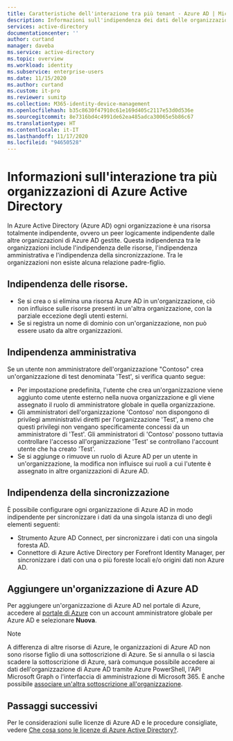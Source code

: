 ```yaml
---
title: Caratteristiche dell'interazione tra più tenant - Azure AD | Microsoft Docs
description: Informazioni sull'indipendenza dei dati delle organizzazioni Azure Active Directory
services: active-directory
documentationcenter: ''
author: curtand
manager: daveba
ms.service: active-directory
ms.topic: overview
ms.workload: identity
ms.subservice: enterprise-users
ms.date: 11/15/2020
ms.author: curtand
ms.custom: it-pro
ms.reviewer: sumitp
ms.collection: M365-identity-device-management
ms.openlocfilehash: b35c8630f47910c61e169d405c2117e53d0d536e
ms.sourcegitcommit: 8e7316bd4c4991de62ea485adca30065e5b86c67
ms.translationtype: HT
ms.contentlocale: it-IT
ms.lasthandoff: 11/17/2020
ms.locfileid: "94650528"
---
```

# <a name="understand-how-multiple-azure-active-directory-organizations-interact"></a>Informazioni sull'interazione tra più organizzazioni di Azure Active Directory

In Azure Active Directory (Azure AD) ogni organizzazione è una risorsa totalmente indipendente, ovvero un peer logicamente indipendente dalle altre organizzazioni di Azure AD gestite. Questa indipendenza tra le organizzazioni include l'indipendenza delle risorse, l'indipendenza amministrativa e l'indipendenza della sincronizzazione. Tra le organizzazioni non esiste alcuna relazione padre-figlio.

## <a name="resource-independence"></a>Indipendenza delle risorse.

* Se si crea o si elimina una risorsa Azure AD in un'organizzazione, ciò non influisce sulle risorse presenti in un'altra organizzazione, con la parziale eccezione degli utenti esterni.
* Se si registra un nome di dominio con un'organizzazione, non può essere usato da altre organizzazioni.

## <a name="administrative-independence"></a>Indipendenza amministrativa

Se un utente non amministratore dell'organizzazione "Contoso" crea un'organizzazione di test denominata 'Test', si verifica quanto segue:

* Per impostazione predefinita, l'utente che crea un'organizzazione viene aggiunto come utente esterno nella nuova organizzazione e gli viene assegnato il ruolo di amministratore globale in quella organizzazione.
* Gli amministratori dell'organizzazione 'Contoso' non dispongono di privilegi amministrativi diretti per l'organizzazione 'Test', a meno che questi privilegi non vengano specificamente concessi da un amministratore di 'Test'. Gli amministratori di 'Contoso' possono tuttavia controllare l'accesso all'organizzazione 'Test' se controllano l'account utente che ha creato 'Test'.
* Se si aggiunge o rimuove un ruolo di Azure AD per un utente in un'organizzazione, la modifica non influisce sui ruoli a cui l'utente è assegnato in altre organizzazioni di Azure AD.

## <a name="synchronization-independence"></a>Indipendenza della sincronizzazione

È possibile configurare ogni organizzazione di Azure AD in modo indipendente per sincronizzare i dati da una singola istanza di uno degli elementi seguenti:

* Strumento Azure AD Connect, per sincronizzare i dati con una singola foresta AD.
* Connettore di Azure Active Directory per Forefront Identity Manager, per sincronizzare i dati con una o più foreste locali e/o origini dati non Azure AD.

## <a name="add-an-azure-ad-organization"></a>Aggiungere un'organizzazione di Azure AD

Per aggiungere un'organizzazione di Azure AD nel portale di Azure, accedere al [portale di Azure](https://portal.azure.com) con un account amministratore globale per Azure AD e selezionare **Nuova**.

> [!NOTE]
> A differenza di altre risorse di Azure, le organizzazioni di Azure AD non sono risorse figlio di una sottoscrizione di Azure. Se si annulla o si lascia scadere la sottoscrizione di Azure, sarà comunque possibile accedere ai dati dell'organizzazione di Azure AD tramite Azure PowerShell, l'API Microsoft Graph o l'interfaccia di amministrazione di Microsoft 365. È anche possibile [associare un'altra sottoscrizione all'organizzazione](../fundamentals/active-directory-how-subscriptions-associated-directory.md).
>

## <a name="next-steps"></a>Passaggi successivi

Per le considerazioni sulle licenze di Azure AD e le procedure consigliate, vedere [Che cosa sono le licenze di Azure Active Directory?](../fundamentals/active-directory-licensing-whatis-azure-portal.md).
